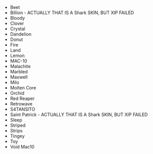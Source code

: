 - Beet
- Billion - ACTUALLY THAT IS A Shark SKIN, BUT XIP FAILED
- Bloody
- Clover
- Crystal
- Dandelion
- Donut
- Fire
- Land
- Lemon
- MAC-10
- Malachite
- Marbled
- Maxwell
- Milo
- Molten Core
- Orchid
- Red Reaper
- Retrowave
- S4TANSITO
- Saint Patrick - ACTUALLY THAT IS A Shark SKIN, BUT XIP FAILED
- Sleep
- Striped
- Strips
- Tingey
- Toy
- Void Mac10
